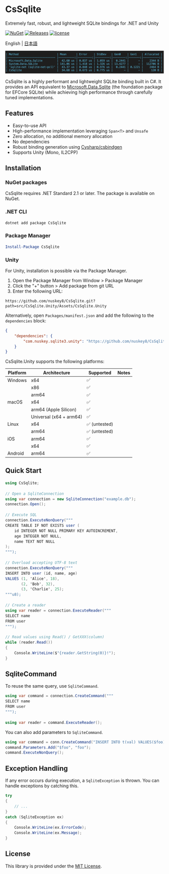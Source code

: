 # CsSqlite
 Extremely fast, robust, and lightweight SQLite bindings for .NET and Unity

[![NuGet](https://img.shields.io/nuget/v/CsSqlite.svg)](https://www.nuget.org/packages/CsSqlite)
[![Releases](https://img.shields.io/github/release/nuskey8/CsSqlite.svg)](https://github.com/nuskey8/CsSqlite/releases)
[![license](https://img.shields.io/badge/LICENSE-MIT-green.svg)](LICENSE)

English | [日本語](./README_JA.md)

![benchmark](./docs/images/img-benchmark.png)

CsSqlite is a highly performant and lightweight SQLite binding built in C#. It provides an API equivalent to [Microsoft.Data.Sqlite](https://learn.microsoft.com/en-us/dotnet/standard/data/sqlite/?tabs=net-cli) (the foundation package for EFCore SQLite) while achieving high performance through carefully tuned implementations.

## Features

* Easy-to-use API
* High-performance implementation leveraging `Span<T>` and `Unsafe`
* Zero allocation, no additional memory allocation
* No dependencies
* Robust binding generation using [Cysharp/csbindgen](https://github.com/Cysharp/csbindgen)
* Supports Unity (Mono, IL2CPP)

## Installation

### NuGet packages

CsSqlite requires .NET Standard 2.1 or later. The package is available on NuGet.

### .NET CLI

```ps1
dotnet add package CsSqlite
```

### Package Manager

```ps1
Install-Package CsSqlite
```

### Unity

For Unity, installation is possible via the Package Manager.

1. Open the Package Manager from Window > Package Manager
2. Click the "+" button > Add package from git URL
3. Enter the following URL:

```
https://github.com/nuskey8/CsSqlite.git?path=src/CsSqlite.Unity/Assets/CsSqlite.Unity
```

Alternatively, open `Packages/manifest.json` and add the following to the `dependencies` block:

```json
{
    "dependencies": {
        "com.nuskey.sqlite3.unity": "https://github.com/nuskey8/CsSqlite.git?path=src/CsSqlite.Unity/Assets/CsSqlite.Unity"
    }
}
```

CsSqlite.Unity supports the following platforms:

| Platform | Architecture            | Supported    | Notes |
| -------- | ----------------------- | ------------ | ----- |
| Windows  | x64                     | ✅            |       |
|          | x86                     | ✅            |       |
|          | arm64                   | ✅            |       |
| macOS    | x64                     | ✅            |       |
|          | arm64 (Apple Silicon)   | ✅            |       |
|          | Universal (x64 + arm64) | ✅            |       |
| Linux    | x64                     | ✅ (untested) |       |
|          | arm64                   | ✅ (untested) |       |
| iOS      | arm64                   | ✅            |       |
|          | x64                     | ✅            |       |
| Android  | arm64                   | ✅            |       |

## Quick Start

```cs
using CsSqlite;

// Open a SqliteConnection
using var connection = new SqliteConnection("example.db");
connection.Open();

// Execute SQL
connection.ExecuteNonQuery("""
CREATE TABLE IF NOT EXISTS user (
    id INTEGER NOT NULL PRIMARY KEY AUTOINCREMENT,
    age INTEGER NOT NULL,
    name TEXT NOT NULL
);
""");

// Overload accepting UTF-8 text
connection.ExecuteNonQuery("""
INSERT INTO user (id, name, age)
VALUES (1, 'Alice', 18),
       (2, 'Bob', 32),
       (3, 'Charlie', 25);
"""u8);

// Create a reader
using var reader = connection.ExecuteReader("""
SELECT name
FROM user
""");

// Read values using Read() / GetXXX(column)
while (reader.Read())
{
    Console.WriteLine($"{reader.GetString(0)}!");
}
```

## SqliteCommand

To reuse the same query, use `SqliteCommand`.

```cs
using var command = connection.CreateCommand("""
SELECT name
FROM user
""");

using var reader = command.ExecuteReader();
```

You can also add parameters to `SqliteCommand`.

```cs
using var command = conn.CreateCommand("INSERT INTO t(val) VALUES($foo);");
command.Parameters.Add("$foo", "foo");
command.ExecuteNonQuery();
```

## Exception Handling

If any error occurs during execution, a `SqliteException` is thrown. You can handle exceptions by catching this.

```cs
try
{
    // ...
}
catch (SqliteException ex)
{
    Console.WriteLine(ex.ErrorCode);
    Console.WriteLine(ex.Message);
}
```

## License

This library is provided under the [MIT License](LICENSE).